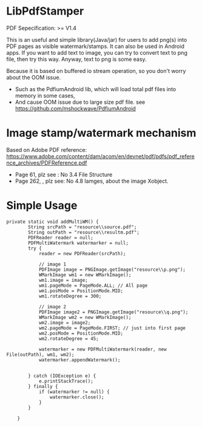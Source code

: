 # LibPdfStamper
   PDF Sepecification: >= V1.4

   This is an useful and simple library(Java/jar) for users to add png(s) into PDF pages as visible watermark/stamps.
   It can also be used in Android apps.
   If you want to add text to image, you can try to convert text to png file, then try this way.
   Anyway, text to png is some easy.
   
   Because it is based on buffered io stream operation, so you don't worry about the OOM issue.
   * Such as the PdfiumAndroid lib, which will load total pdf files into memory in some cases, 
   * And cause OOM issue due to large size pdf file. see https://github.com/mshockwave/PdfiumAndroid 
   
# Image stamp/watermark mechanism
   Based on Adobe PDF reference: https://www.adobe.com/content/dam/acom/en/devnet/pdf/pdfs/pdf_reference_archives/PDFReference.pdf
   * Page 61, plz see  : No 3.4 File Structure
   * Page 262, , plz see: No 4.8 Iamges, about the image Xobject.
   
 
 # Simple Usage
```
private static void addMultiWM() {
		String srcPath = "resource\\source.pdf";
		String outPath = "resource\\resultm.pdf";
		PDFReader reader = null;
		PDFMultiWatermark watermarker = null;
		try {
			reader = new PDFReader(srcPath);

			// image 1 
			PDFImage image = PNGImage.getImage("resource\\p.png");
			WMarkImage wm1 = new WMarkImage();
			wm1.image = image;
			wm1.pageMode = PageMode.ALL; // All page
			wm1.posMode = PositionMode.MID;
			wm1.rotateDegree = 300;
			
			// image 2
			PDFImage image2 = PNGImage.getImage("resource\\q.png");
			WMarkImage wm2 = new WMarkImage();
			wm2.image = image2;
			wm2.pageMode = PageMode.FIRST; // just into first page
			wm2.posMode = PositionMode.MID;
			wm2.rotateDegree = 45;

			watermarker = new PDFMultiWatermark(reader, new File(outPath), wm1, wm2);
			watermarker.appendWatermark();
			
			
		} catch (IOException e) {
			e.printStackTrace();
		} finally {
			if (watermarker != null) {
				watermarker.close();
			}
		}
		
	}
```   

